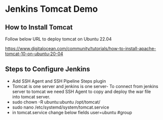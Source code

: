 # Jenkins Tomcat Demo

## How to Install Tomcat
Follow below URL to deploy tomcat on Ubuntu 22.04

https://www.digitalocean.com/community/tutorials/how-to-install-apache-tomcat-10-on-ubuntu-20-04


## Steps to Configure Jenkins

- Add SSH Agent and SSH Pipeline Steps plugin
- Tomcat is one server and jenkins is one server- To connect from jenkins server to tomcat we need SSH Agent to copy and deploy the war file into tomcat server.
- sudo chown -R ubuntu:ubuntu /opt/tomcat/
- sudo nano /etc/systemd/system/tomcat.service
- in tomcat.service change below fields
user=ubuntu
#group
